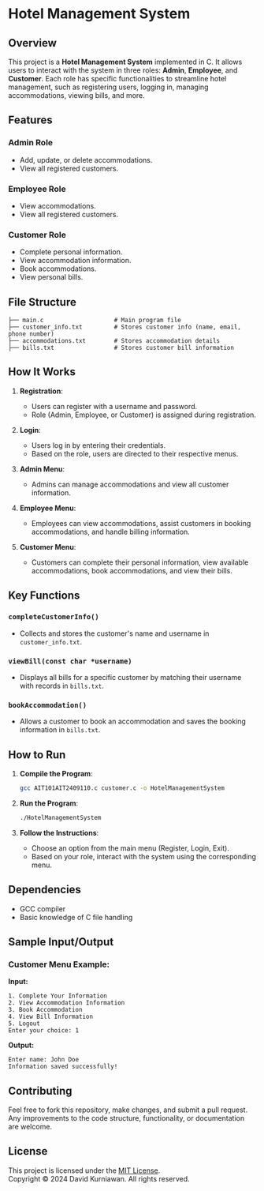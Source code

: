 # Hotel Management System

## Overview
This project is a **Hotel Management System** implemented in C. It allows users to interact with the system in three roles: **Admin**, **Employee**, and **Customer**. Each role has specific functionalities to streamline hotel management, such as registering users, logging in, managing accommodations, viewing bills, and more.

## Features
### Admin Role
- Add, update, or delete accommodations.
- View all registered customers.

### Employee Role
- View accommodations.
- View all registered customers.

### Customer Role
- Complete personal information.
- View accommodation information.
- Book accommodations.
- View personal bills.

## File Structure
```
├── main.c                    # Main program file            
├── customer_info.txt         # Stores customer info (name, email, phone number)
├── accommodations.txt        # Stores accommodation details
├── bills.txt                 # Stores customer bill information
```

## How It Works
1. **Registration**:
   - Users can register with a username and password.
   - Role (Admin, Employee, or Customer) is assigned during registration.

2. **Login**:
   - Users log in by entering their credentials.
   - Based on the role, users are directed to their respective menus.

3. **Admin Menu**:
   - Admins can manage accommodations and view all customer information.

4. **Employee Menu**:
   - Employees can view accommodations, assist customers in booking accommodations, and handle billing information.

5. **Customer Menu**:
   - Customers can complete their personal information, view available accommodations, book accommodations, and view their bills.

## Key Functions
### `completeCustomerInfo()`
- Collects and stores the customer's name and username in `customer_info.txt`.

### `viewBill(const char *username)`
- Displays all bills for a specific customer by matching their username with records in `bills.txt`.

### `bookAccommodation()`
- Allows a customer to book an accommodation and saves the booking information in `bills.txt`.

## How to Run
1. **Compile the Program**:
   ```bash
   gcc AIT101AIT2409110.c customer.c -o HotelManagementSystem
   ```

2. **Run the Program**:
   ```bash
   ./HotelManagementSystem
   ```

3. **Follow the Instructions**:
   - Choose an option from the main menu (Register, Login, Exit).
   - Based on your role, interact with the system using the corresponding menu.

## Dependencies
- GCC compiler
- Basic knowledge of C file handling

## Sample Input/Output
### Customer Menu Example:
**Input:**
```
1. Complete Your Information
2. View Accommodation Information
3. Book Accommodation
4. View Bill Information
5. Logout
Enter your choice: 1
```
**Output:**
```
Enter name: John Doe
Information saved successfully!
```

## Contributing
Feel free to fork this repository, make changes, and submit a pull request. Any improvements to the code structure, functionality, or documentation are welcome.

## License
This project is licensed under the [MIT License](LICENSE).  
Copyright © 2024 David Kurniawan. All rights reserved.


